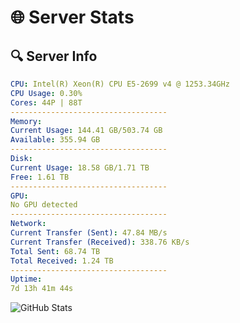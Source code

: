 # 🌐 Server Stats
## 🔍 Server Info
```yaml
CPU: Intel(R) Xeon(R) CPU E5-2699 v4 @ 1253.34GHz
CPU Usage: 0.30%
Cores: 44P | 88T
-----------------------------------
Memory:
Current Usage: 144.41 GB/503.74 GB
Available: 355.94 GB
-----------------------------------
Disk:
Current Usage: 18.58 GB/1.71 TB
Free: 1.61 TB
-----------------------------------
GPU:
No GPU detected
-----------------------------------
Network:
Current Transfer (Sent): 47.84 MB/s
Current Transfer (Received): 338.76 KB/s
Total Sent: 68.74 TB
Total Received: 1.24 TB
-----------------------------------
Uptime:
7d 13h 41m 44s
```
![GitHub Stats](https://img.shields.io/badge/Updated-2025-02-15_12:25:02-blue)